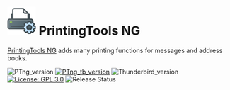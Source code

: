 # ![PTng icon] PrintingTools NG


[PrintingTools NG]() adds many printing functions for messages and address books.

![PTng_version](https://img.shields.io/badge/version-v0.1.0--bx-darkorange.png?label=PrintingTools%20NG)
[![PTng_tb_version](https://img.shields.io/badge/version-v0.1.0--bx-blue.png?label=Thunderbird%20Add-On)](https://addons.thunderbird.net/en-US/thunderbird/addon/)
![Thunderbird_version](https://img.shields.io/badge/version-v68.0--72.*-blue.png?label=Thunderbird)
[![License: GPL 3.0](https://img.shields.io/badge/License-GPL%203.0-red.png)](https://opensource.org/licenses/GPL-3.0)
![Release Status](https://img.shields.io/badge/Release%20Status-v0.1.0--bx%20WIP-brightgreen.png)

#

[PTng icon]: rep-resources/images/printing-tools-ng-icon-64px.png 
